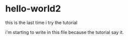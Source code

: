 # hello-world2
this is the last time i try the tutorial

i'm starting to write in this file because the tutorial say it.
